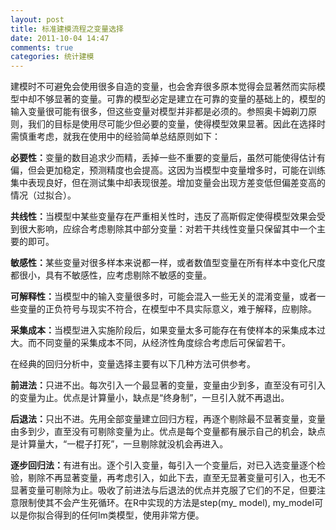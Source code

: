 ```yaml
---
layout: post
title: 标准建模流程之变量选择
date: 2011-10-04 14:47
comments: true
categories: 统计建模
---
```

建模时不可避免会使用很多自造的变量，也会舍弃很多原本觉得会显著然而实际模型中却不够显著的变量。可靠的模型必定是建立在可靠的变量的基础上的，模型的输入变量很可能有很多，但这些变量对模型并非都是必须的。参照奥卡姆剃刀原则，我们的目标是使用尽可能少但必要的变量，使得模型效果显著。因此在选择时需慎重考虑，就我在使用中的经验简单总结原则如下：

<strong>必要性：</strong>变量的数目追求少而精，丢掉一些不重要的变量后，虽然可能使得估计有偏，但会更加稳定，预测精度也会提高。这因为当模型中变量增多时，可能在训练集中表现良好，但在测试集中却表现很差。增加变量会出现方差变低但偏差变高的情况（过拟合）。

<strong>共线性：</strong>当模型中某些变量存在严重相关性时，违反了高斯假定使得模型效果会受到很大影响，应综合考虑剔除其中部分变量：对若干共线性变量只保留其中一个主要的即可。

<strong>敏感性：</strong>某些变量对很多样本来说都一样，或者数值型变量在所有样本中变化尺度都很小，具有不敏感性，应考虑剔除不敏感的变量。

<strong>可解释性：</strong>当模型中的输入变量很多时，可能会混入一些无关的混淆变量，或者一些变量的正负符号与现实不符合，在模型中不具实际意义，难于解释，应剔除。

<strong>采集成本：</strong>当模型进入实施阶段后，如果变量太多可能存在有使样本的采集成本过大。而不同变量的采集成本不同，从经济性角度综合考虑后可保留若干。

在经典的回归分析中，变量选择主要有以下几种方法可供参考。

<strong>前进法：</strong>只进不出。每次引入一个最显著的变量，变量由少到多，直至没有可引入的变量为止。优点是计算量小，缺点是“终身制”，一旦引入就不再退出。

<strong>后退法：</strong>只出不进。先用全部变量建立回归方程，再逐个剔除最不显著变量，变量由多到少，直至没有可剔除变量为止。优点是每个变量都有展示自己的机会，缺点是计算量大，“一棍子打死”，一旦剔除就没机会再进入。

<strong>逐步回归法：</strong>有进有出。逐个引入变量，每引入一个变量后，对已入选变量逐个检验，剔除不再显著变量，再考虑引入，如此下去，直至无显著变量可引入，也无不显著变量可剔除为止。吸收了前进法与后退法的优点并克服了它们的不足，但要注意限制使其不会产生死循环。在R中实现的方法是step(my_ model), my_model可以是你拟合得到的任何lm类模型，使用非常方便。

&nbsp;
